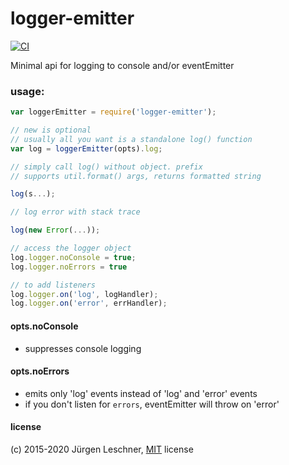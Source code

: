 # logger-emitter
[![CI](https://github.com/jldec/logger-emitter/workflows/CI/badge.svg)](https://github.com/jldec/logger-emitter/actions)

Minimal api for logging to console and/or eventEmitter

### usage:

```javascript
var loggerEmitter = require('logger-emitter');

// new is optional
// usually all you want is a standalone log() function
var log = loggerEmitter(opts).log;

// simply call log() without object. prefix
// supports util.format() args, returns formatted string

log(s...);

// log error with stack trace

log(new Error(...));

// access the logger object
log.logger.noConsole = true;
log.logger.noErrors = true

// to add listeners
log.logger.on('log', logHandler);
log.logger.on('error', errHandler);
```

#### opts.noConsole
- suppresses console logging

#### opts.noErrors
- emits only 'log' events instead of 'log' and 'error' events
- if you don't listen for `errors`, eventEmitter will throw on 'error'

#### license
(c) 2015-2020 Jürgen Leschner, [MIT](https://opensource.org/licenses/MIT) license
